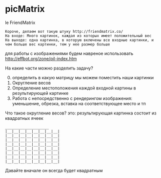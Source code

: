 picMatrix
=========

le FriendMatrix
```
Короче, делаем вот такую штуку http://friendmatrix.co/
На входе: Много картинок, каждая из которых имеет положительный вес
На выходе: одна картинка, в которую включены все входные картинки, и чем больше вес картинки, тем у нее размер больше
```

для работы с изображениями будем навреное использовать http://effbot.org/zone/pil-index.htm

На какие части можно разделить задачу?

0. определить в какую матрицу мы можем поместить наши картинки
1. Округление весов 
2. Определение местоположения каждой входной картины в результирующей картинке
3. Работа с непосредственно с рендерингом изображения: уменьшение, обрезка, вставка на соответствующее место и тп

Что такое округление весов? это:
результирующая картинка состоит из квадратных ячеек
```
____________________
|__|__|__|__|__|__|__|__|
|__|__|__|__|__|__|__|__|
|__|__|__|__|__|__|__|__|
|__|__|__|__|__|__|__|__|
|__|__|__|__|__|__|__|__|
|__|__|__|__|__|__|__|__|
|__|__|__|__|__|__|__|__|
|__|__|__|__|__|__|__|__|
```

Давайте вначале он всегда будет квадратным



